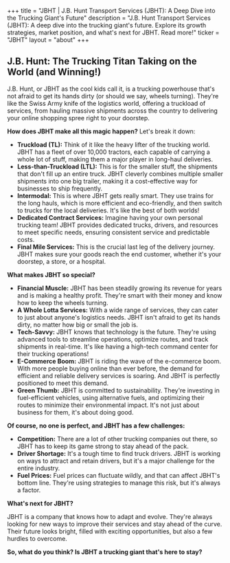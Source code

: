 +++
title = "JBHT |  J.B. Hunt Transport Services (JBHT): A Deep Dive into the Trucking Giant's Future"
description = "J.B. Hunt Transport Services (JBHT): A deep dive into the trucking giant's future. Explore its growth strategies, market position, and what's next for JBHT.  Read more!"
ticker = "JBHT"
layout = "about"
+++

        


##  J.B. Hunt: The Trucking Titan Taking on the World (and Winning!)

J.B. Hunt, or JBHT as the cool kids call it, is a trucking powerhouse that's not afraid to get its hands dirty (or should we say, wheels turning). They're like the Swiss Army knife of the logistics world, offering a truckload of services, from hauling massive shipments across the country to delivering your online shopping spree right to your doorstep.

**How does JBHT make all this magic happen?** Let's break it down:

* **Truckload (TL):**  Think of it like the heavy lifter of the trucking world. JBHT has a fleet of over 10,000 tractors, each capable of carrying a whole lot of stuff, making them a major player in long-haul deliveries.
* **Less-than-Truckload (LTL):** This is for the smaller stuff, the shipments that don't fill up an entire truck.  JBHT cleverly combines multiple smaller shipments into one big trailer, making it a cost-effective way for businesses to ship frequently.
* **Intermodal:**  This is where JBHT gets really smart.  They use trains for the long hauls, which is more efficient and eco-friendly, and then switch to trucks for the local deliveries.  It's like the best of both worlds!
* **Dedicated Contract Services:**  Imagine having your own personal trucking team! JBHT provides dedicated trucks, drivers, and resources to meet specific needs, ensuring consistent service and predictable costs.
* **Final Mile Services:** This is the crucial last leg of the delivery journey. JBHT makes sure your goods reach the end customer, whether it's your doorstep, a store, or a hospital.

**What makes JBHT so special?**

* **Financial Muscle:** JBHT has been steadily growing its revenue for years and is making a healthy profit.  They're smart with their money and know how to keep the wheels turning.
* **A Whole Lotta Services:**  With a wide range of services, they can cater to just about anyone's logistics needs.  JBHT isn't afraid to get its hands dirty, no matter how big or small the job is. 
* **Tech-Savvy:** JBHT knows that technology is the future. They're using advanced tools to streamline operations, optimize routes, and track shipments in real-time. It's like having a high-tech command center for their trucking operations!
* **E-Commerce Boom:** JBHT is riding the wave of the e-commerce boom.  With more people buying online than ever before, the demand for efficient and reliable delivery services is soaring.  And JBHT is perfectly positioned to meet this demand.
* **Green Thumb:**  JBHT is committed to sustainability. They're investing in fuel-efficient vehicles, using alternative fuels, and optimizing their routes to minimize their environmental impact.  It's not just about business for them, it's about doing good.

**Of course, no one is perfect, and JBHT has a few challenges:**

* **Competition:** There are a lot of other trucking companies out there, so JBHT has to keep its game strong to stay ahead of the pack. 
* **Driver Shortage:**  It's a tough time to find truck drivers.  JBHT is working on ways to attract and retain drivers, but it's a major challenge for the entire industry.
* **Fuel Prices:**  Fuel prices can fluctuate wildly, and that can affect JBHT's bottom line. They're using strategies to manage this risk, but it's always a factor.

**What's next for JBHT?**

JBHT is a company that knows how to adapt and evolve.  They're always looking for new ways to improve their services and stay ahead of the curve.  Their future looks bright, filled with exciting opportunities, but also a few hurdles to overcome.

**So, what do you think?  Is JBHT a trucking giant that's here to stay?**   

        